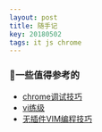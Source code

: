 ```yaml
---
layout: post
title: 随手记
key: 20180502
tags: it js chrome
---
```


### 一些值得参考的

* [chrome调试技巧](https://flaviocopes.com/chrome-devtools-tips/#drag-and-drop-in-the-elements-panel)
* [vi练级](https://coolshell.cn/articles/5426.html)
* [无插件VIM编程技巧](https://coolshell.cn/articles/11312.html)